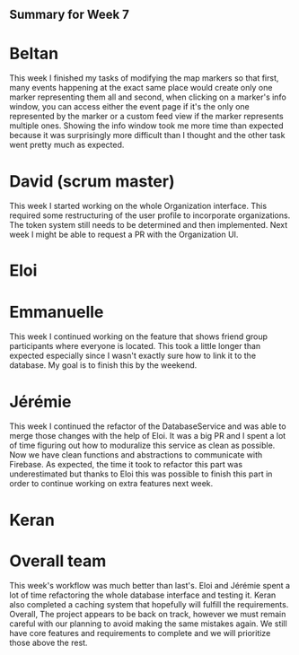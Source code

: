 ## Summary for Week 7

# Beltan

This week I finished my tasks of modifying the map markers so that first, many events happening at the exact same place would create only one marker representing them all and second, when clicking on a marker's info window, you can access either the event page if it's the only one represented by the marker or a custom feed view if the marker represents multiple ones. Showing the info window took me more time than expected because it was surprisingly more difficult than I thought and the other task went pretty much as expected.

# David (scrum master)

This week I started working on the whole Organization interface. This required some restructuring of the user profile to incorporate organizations. The token system still needs to be 
determined and then implemented. Next week I might be able to request a PR with the Organization UI.


# Eloi 


# Emmanuelle 

This week I continued working on the feature that shows friend group participants where everyone is located. This took a little longer than expected especially since I wasn't exactly sure how to link it to the database. My goal is to finish this by the weekend. 


# Jérémie

This week I continued the refactor of the DatabaseService and was able to merge those changes with the help of Eloi. It was a big PR and I spent a lot of time figuring out how to moduralize this service as clean as possible. Now we have clean functions and abstractions to communicate with Firebase. 
As expected, the time it took to refactor this part was underestimated but thanks to Eloi this was possible to finish this part in order to continue working on extra features next week.

# Keran


# Overall team

This week's workflow was much better than last's. Eloi and Jérémie spent a lot of time refactoring the whole database interface and testing it. Keran also completed a caching system that
hopefully will fulfill the requirements.  
Overall, The project appears to be back on track, however we must remain careful with our planning to avoid making the same mistakes again. We still have core features and requirements to 
complete and we will prioritize those above the rest. 

